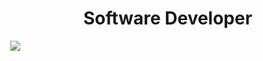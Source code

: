 <h1 align="center">Software Developer</h1>




<body style="margin: 0px; background: #0000; height: 500%" cz-shortcut-listen="true"><img align="center style="-webkit-user-select: none;margin: auto;background-color: green ;transition: background-color 300ms;" src="https://user-images.githubusercontent.com/1560278/27637937-cb4b9b24-5c11-11e7-949b-15c1e4cdb53c.gif"></body>
